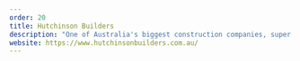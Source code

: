 ```yaml
---
order: 20
title: Hutchinson Builders
description: "One of Australia's biggest construction companies, super fun to work with & visualise every single project (thousands and thousands) onto Google Maps with profile pages for featured projects."
website: https://www.hutchinsonbuilders.com.au/
---
```

